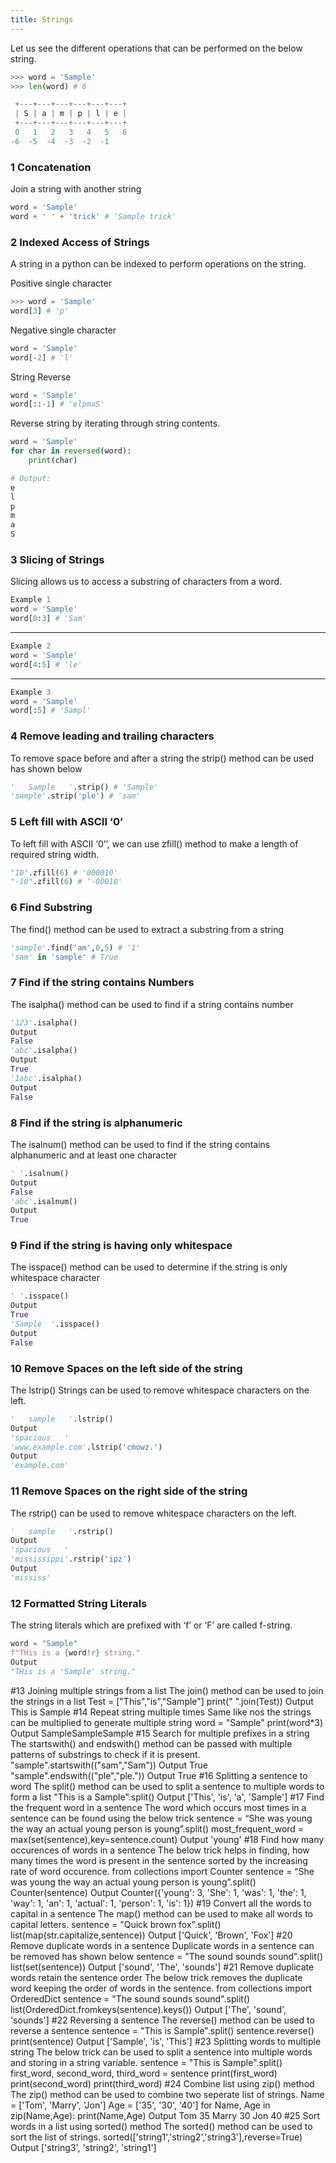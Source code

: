 ```yaml
---
title: Strings
---
```

Let us see the different operations that can be performed on the below string.
```python
>>> word = 'Sample'
>>> len(word) # 6
```


```python
 +---+---+---+---+---+---+
 | S | a | m | p | l | e |
 +---+---+---+---+---+---+
 0   1   2   3   4   5   6
-6  -5  -4  -3  -2  -1
```

### 1 Concatenation
Join a string with another string
```python
word = 'Sample'
word + ' ' + 'trick' # 'Sample trick'
```

### 2 Indexed Access of Strings
A string in a python can be indexed to perform operations on the string.

Positive single character
```python
>>> word = 'Sample'
word[3] # 'p'
```

Negative single character
```python
word = 'Sample'
word[-2] # 'l'
```

String Reverse
```python
word = 'Sample'
word[::-1] # 'elpmaS'
```

Reverse string by iterating through string contents.
```python
word = 'Sample'
for char in reversed(word):    
    print(char)

# Output:
e
l
p
m
a
S
```

### 3 Slicing of Strings
Slicing allows us to access a substring of characters from a word.
```python
Example 1
word = 'Sample'
word[0:3] # 'Sam'
```
---
```python
Example 2
word = 'Sample'
word[4:5] # 'le'
```
---
```python
Example 3
word = 'Sample'
word[:5] # 'Sampl'
```

### 4 Remove leading and trailing characters
To remove space before and after a string the strip() method can be used has shown below
```python
'   Sample   '.strip() # 'Sample'
'sample'.strip('ple') # 'sam'
```

### 5 Left fill with ASCII ‘0’
To left fill with ASCII ‘0’’, we can use zfill() method to make a length of required string width.
```python
"10".zfill(6) # '000010'
"-10".zfill(6) # '-00010'
```
### 6 Find Substring
The find() method can be used to extract a substring from a string
```python
'sample'.find('am',0,5) # '1'
'sam' in 'sample' # True
```

### 7 Find if the string contains Numbers
The isalpha() method can be used to find if a string contains number
```python
'123'.isalpha()
Output
False
'abc'.isalpha()
Output
True
'1abc'.isalpha()
Output
False
```

### 8 Find if the string is alphanumeric
The isalnum() method can be used to find if the string contains alphanumeric and at least one character
```python
' '.isalnum()
Output
False
'abc'.isalnum()
Output
True
```

### 9 Find if the string is having only whitespace
The isspace() method can be used to determine if the string is only whitespace character
```python
' '.isspace()
Output
True
'Sample  '.isspace()
Output
False
```

### 10 Remove Spaces on the left side of the string
The lstrip() Strings
can be used to remove whitespace characters on the left.
```python
'   sample   '.lstrip()
Output
'spacious   '
'www.example.com'.lstrip('cmowz.')
Output
'example.com'
```

### 11 Remove Spaces on the right side of the string
The rstrip() can be used to remove whitespace characters on the left.
```python
'   sample   '.rstrip()
Output
'spacious   '
'mississippi'.rstrip('ipz')
Output
'mississ'
```

### 12 Formatted String Literals
The string literals which are prefixed with ‘f’ or ’F’ are called f-string.
```python
word = "Sample"
f"THis is a {word!r} string."
Output
"THis is a 'Sample' string."
```

#13 Joining multiple strings from a list
The join() method can be used to join the strings in a list
Test = ["This","is","Sample"]
print(" ".join(Test))
Output
This is Sample
#14 Repeat string multiple times
Same like nos the strings can be multiplied to generate multiple string
word = "Sample"
print(word*3)
Output
SampleSampleSample
#15 Search for multiple prefixes in a string
The startswith() and endswith() method can be passed with multiple patterns of substrings to check if it is present.
"sample".startswith(("sam","Sam"))
Output
True
"sample".endswith(("ple","ple."))
Output
True
#16 Splitting a sentence to word
The split() method can be used to split a sentence to multiple words to form a list
"This is a Sample".split()
Output
['This', 'is', 'a', 'Sample']
#17 Find the frequent word in a sentence
The word which occurs most times in a sentence can be found using the below trick
sentence = “She was young the way an actual young person is young”.split()
most_frequent_word = max(set(sentence),key=sentence.count)
Output
'young'
#18 Find how many occurences of words in a sentence
The below trick helps in finding, how many times the word is present in the sentence sorted by the increasing rate of word occurence.
from collections import Counter
sentence = “She was young the way an actual young person is young”.split()
Counter(sentence)
Output
Counter({'young': 3, 'She': 1, 'was': 1, 'the': 1, 'way': 1, 'an': 1, 'actual': 1, 'person': 1, 'is': 1})
#19 Convert all the words to capital in a sentence
The map() method can be used to make all words to capital letters.
sentence = "Quick brown fox".split()
list(map(str.capitalize,sentence))
Output
['Quick', 'Brown', 'Fox']
#20 Remove duplicate words in a sentence
Duplicate words in a sentence can be removed has shown below
sentence = "The sound sounds sound".split()
list(set(sentence))
Output
['sound', 'The', 'sounds']
#21 Remove duplicate words retain the sentence order
The below trick removes the duplicate word keeping the order of words in the sentence.
from collections import OrderedDict
sentence = "The sound sounds sound".split()
list(OrderedDict.fromkeys(sentence).keys())
Output
['The', 'sound', 'sounds']
#22 Reversing a sentence
The reverse() method can be used to reverse a sentence
sentence = "This is Sample".split()
sentence.reverse()
print(sentence)
Output
['Sample', 'is', 'This']
#23 Splitting words to multiple string
The below trick can be used to split a sentence into multiple words and storing in a string variable.
sentence = "This is Sample".split()
first_word, second_word, third_word = sentence
print(first_word)
print(second_word)
print(third_word)
#24 Combine list using zip() method
The zip() method can be used to combine two seperate list of strings.
Name = ['Tom', 'Marry', 'Jon']
Age = ['35', '30', '40']
for Name, Age in zip(Name,Age):
    print(Name,Age)
Output
Tom 35
Marry 30
Jon 40
#25 Sort words in a list using sorted() method
The sorted() method can be used to sort the list of strings.
sorted(['string1','string2','string3'],reverse=True)
Output
['string3', 'string2', 'string1']